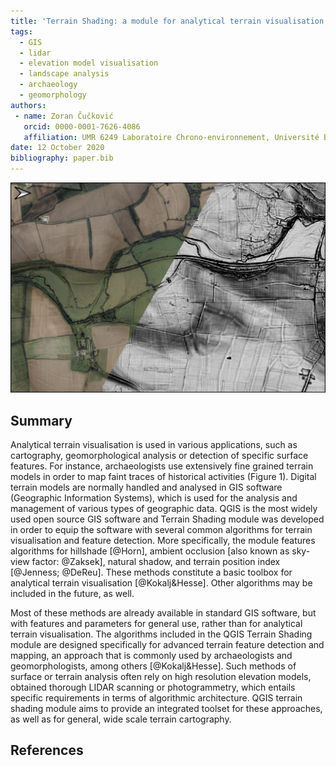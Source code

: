 ```yaml
---
title: 'Terrain Shading: a module for analytical terrain visualisation in QGIS'
tags:
  - GIS
  - lidar
  - elevation model visualisation
  - landscape analysis
  - archaeology 
  - geomorphology
authors:
 - name: Zoran Čučković
   orcid: 0000-0001-7626-4086
   affiliation: UMR 6249 Laboratoire Chrono-environnement, Université Bourgogne Franche-Comté.
date: 12 October 2020
bibliography: paper.bib
---
```


![Figure 1. Historic agricultural landscape revealed by analytical shading of Lidar derived terrain model. We can see traces of field boundaries, paths, and some ploughing marks, especially in the upper right corner (Site: environs of Oxford, UK; data: [@EnvironmentAgency]; methods used: terrain position index (TPI), ambient occlusion and a bit of hillshading.).](fig1.png)

## Summary 

Analytical terrain visualisation is used in various applications, such as cartography, geomorphological analysis or detection of specific surface features. For instance, archaeologists use extensively fine grained terrain models in order to map faint traces of historical activities (Figure 1). Digital terrain models are normally handled and analysed in GIS software (Geographic Information Systems), which is used for the analysis and management of various types of geographic data. QGIS is the most widely used open source GIS software and Terrain Shading module was developed in order to equip the software with several common algorithms for terrain visualisation and feature detection. More specifically, the module features algorithms for hillshade [@Horn], ambient occlusion [also known as sky-view factor: @Zaksek], natural shadow, and terrain position index [@Jenness; @DeReu].  These methods constitute a basic toolbox for analytical terrain visualisation [@Kokalj&Hesse]. Other algorithms may be included in the future, as well. 

Most of these methods are already available in standard GIS software, but with features and parameters for general use, rather than for analytical terrain visualisation. The algorithms included in the QGIS Terrain Shading module are designed specifically for advanced terrain feature detection and mapping, an approach that is commonly used by archaeologists and geomorphologists, among others [@Kokalj&Hesse]. Such methods of surface or terrain analysis often rely on high resolution elevation models, obtained thorough LIDAR scanning or photogrammetry, which entails specific requirements in terms of algorithmic architecture. QGIS terrain shading module aims to provide an integrated toolset for these approaches, as well as for general, wide scale terrain cartography.

## References
